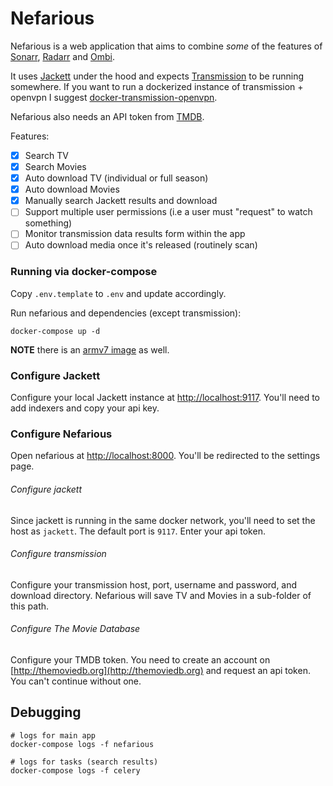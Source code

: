 # Nefarious

Nefarious is a web application that aims to combine *some* of the features of
[Sonarr](https://github.com/Sonarr/Sonarr/), [Radarr](https://github.com/Radarr/Radarr) and [Ombi](https://github.com/tidusjar/Ombi).

It uses [Jackett](https://github.com/Jackett/Jackett/) under the hood and expects [Transmission](https://transmissionbt.com/) to be running somewhere.
If you want to run a dockerized instance of transmission + openvpn I suggest [docker-transmission-openvpn](https://github.com/haugene/docker-transmission-openvpn).

Nefarious also needs an API token from [TMDB](http://themoviedb.org).

Features:
- [x] Search TV
- [x] Search Movies
- [x] Auto download TV (individual or full season)
- [x] Auto download Movies
- [x] Manually search Jackett results and download
- [ ] Support multiple user permissions (i.e a user must "request" to watch something)
- [ ] Monitor transmission data results form within the app
- [ ] Auto download media once it's released (routinely scan)

### Running via docker-compose

Copy `.env.template` to `.env` and update accordingly.

Run nefarious and dependencies (except transmission):
    
    docker-compose up -d
    
**NOTE** there is an [armv7 image](https://hub.docker.com/r/lardbit/nefarious/tags/) as well.

### Configure Jackett

Configure your local Jackett instance at [http://localhost:9117](http://localhost:9117).  You'll need to add indexers and copy your api key.

### Configure Nefarious

Open nefarious at [http://localhost:8000](http://localhost:8000).  You'll be redirected to the settings page.

###### Configure jackett

Since jackett is running in the same docker network, you'll need to set the host as `jackett`.  The default port is `9117`.  Enter your api token.

###### Configure transmission

Configure your transmission host, port, username and password, and download directory.  Nefarious will save TV and Movies in a sub-folder of this path.

###### Configure The Movie Database

Configure your TMDB token.  You need to create an account on [http://themoviedb.org](http://themoviedb.org) and request an api token.  You can't continue without one.


## Debugging
   
    # logs for main app
    docker-compose logs -f nefarious

    # logs for tasks (search results)
    docker-compose logs -f celery
